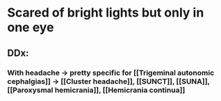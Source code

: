 # Scared of bright lights but only in one eye 
## DDx:
### With headache -> pretty specific for [[Trigeminal autonomic cephalgias]] -> [[Cluster headache]], [[SUNCT]], [[SUNA]], [[Paroxysmal hemicrania]], [[Hemicrania continua]]